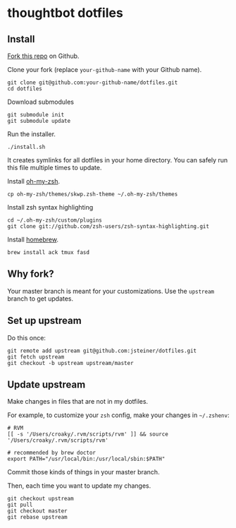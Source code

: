 thoughtbot dotfiles
===================

Install
-------

[Fork this repo](https://github.com/jsteiner/dotfiles/fork_select) on Github.

Clone your fork (replace `your-github-name` with your Github name).

    git clone git@github.com:your-github-name/dotfiles.git
    cd dotfiles

Download submodules

    git submodule init
    git submodule update

Run the installer.

    ./install.sh

It creates symlinks for all dotfiles in your home directory. You can safely run
this file multiple times to update.

Install [oh-my-zsh](https://github.com/robbyrussell/oh-my-zsh/).

    cp oh-my-zsh/themes/skwp.zsh-theme ~/.oh-my-zsh/themes

Install zsh syntax highlighting

    cd ~/.oh-my-zsh/custom/plugins
    git clone git://github.com/zsh-users/zsh-syntax-highlighting.git

Install [homebrew](http://mxcl.github.com/homebrew/).

    brew install ack tmux fasd

Why fork?
---------

Your master branch is meant for your customizations. Use the `upstream` branch
to get updates.

Set up upstream
---------------

Do this once:

    git remote add upstream git@github.com:jsteiner/dotfiles.git
    git fetch upstream
    git checkout -b upstream upstream/master

Update upstream
---------------

Make changes in files that are not in my dotfiles.

For example, to customize your `zsh` config, make your changes in `~/.zshenv`:

    # RVM
    [[ -s '/Users/croaky/.rvm/scripts/rvm' ]] && source '/Users/croaky/.rvm/scripts/rvm'

    # recommended by brew doctor
    export PATH="/usr/local/bin:/usr/local/sbin:$PATH"

Commit those kinds of things in your master branch.

Then, each time you want to update my changes.

    git checkout upstream
    git pull
    git checkout master
    git rebase upstream
